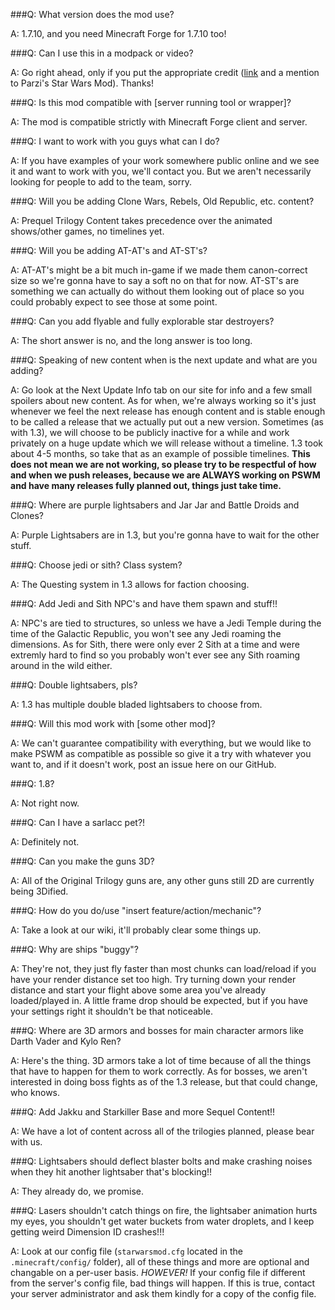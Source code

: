###Q: What version does the mod use?

A: 1.7.10, and you need Minecraft Forge for 1.7.10 too!



###Q: Can I use this in a modpack or video?

A: Go right ahead, only if you put the appropriate credit ([link](http://parzivail.com/mods/tswm/) and a mention to Parzi's Star Wars Mod). Thanks!




###Q: Is this mod compatible with [server running tool or wrapper]?

A: The mod is compatible strictly with Minecraft Forge client and server.




###Q: I want to work with you guys what can I do?

A: If you have examples of your work somewhere public online and we see it and want to work with you, we'll contact you.  But we aren't necessarily looking for people to add to the team, sorry.




###Q: Will you be adding Clone Wars, Rebels, Old Republic, etc. content?

A: Prequel Trilogy Content takes precedence over the animated shows/other games, no timelines yet.




###Q: Will you be adding AT-AT's and AT-ST's?

A: AT-AT's might be a bit much in-game if we made them canon-correct size so we're gonna have to say a soft no on that for now.  AT-ST's are something we can actually do without them looking out of place so you could probably expect to see those at some point.




###Q: Can you add flyable and fully explorable star destroyers?

A: The short answer is no, and the long answer is too long.




###Q: Speaking of new content when is the next update and what are you adding?

A: Go look at the Next Update Info tab on our site for info and a few small spoilers about new content.  As for when, we're always working so it's just whenever we feel the next release has enough content and is stable enough to be called a release that we actually put out a new version.  Sometimes (as with 1.3), we will choose to be publicly inactive for a while and work privately on a huge update which we will release without a timeline.  1.3 took about 4-5 months, so take that as an example of possible timelines.  **This does not mean we are not working, so please try to be respectful of how and when we push releases, because we are ALWAYS working on PSWM and have many releases fully planned out, things just take time.**




###Q: Where are purple lightsabers and Jar Jar and Battle Droids and Clones?

A: Purple Lightsabers are in 1.3, but you're gonna have to wait for the other stuff.




###Q: Choose jedi or sith? Class system?

A: The Questing system in 1.3 allows for faction choosing.




###Q: Add Jedi and Sith NPC's and have them spawn and stuff!!

A: NPC's are tied to structures, so unless we have a Jedi Temple during the time of the Galactic Republic, you won't see any Jedi roaming the dimensions.  As for Sith, there were only ever 2 Sith at a time and were extremly hard to find so you probably won't ever see any Sith roaming around in the wild either.




###Q: Double lightsabers, pls?

A: 1.3 has multiple double bladed lightsabers to choose from.



###Q: Will this mod work with [some other mod]?

A: We can't guarantee compatibility with everything, but we would like to make PSWM as compatible as possible so give it a try with whatever you want to, and if it doesn't work, post an issue here on our GitHub.




###Q: 1.8?

A: Not right now.




###Q: Can I have a sarlacc pet?!

A: Definitely not.




###Q: Can you make the guns 3D?

A: All of the Original Trilogy guns are, any other guns still 2D are currently being 3Dified.




###Q: How do you do/use "insert feature/action/mechanic"?

A: Take a look at our wiki, it'll probably clear some things up.




###Q: Why are ships "buggy"?

A: They're not, they just fly faster than most chunks can load/reload if you have your render distance set too high. Try turning down your render distance and start your flight above some area you've already loaded/played in.  A little frame drop should be expected, but if you have your settings right it shouldn't be that noticeable.




###Q: Where are 3D armors and bosses for main character armors like Darth Vader and Kylo Ren?

A: Here's the thing.  3D armors take a lot of time because of all the things that have to happen for them to work correctly.  As for bosses, we aren't interested in doing boss fights as of the 1.3 release, but that could change, who knows.




###Q: Add Jakku and Starkiller Base and more Sequel Content!!

A: We have a lot of content across all of the trilogies planned, please bear with us.




###Q: Lightsabers should deflect blaster bolts and make crashing noises when they hit another lightsaber that's blocking!!

A: They already do, we promise.




###Q: Lasers shouldn't catch things on fire, the lightsaber animation hurts my eyes, you shouldn't get water buckets from water droplets, and I keep getting weird Dimension ID crashes!!!

A: Look at our config file (`starwarsmod.cfg` located in the `.minecraft/config/` folder), all of these things and more are optional and changable on a per-user basis. *HOWEVER!* If your config file if different from the server's config file, bad things will happen. If this is true, contact your server administrator and ask them kindly for a copy of the config file.
